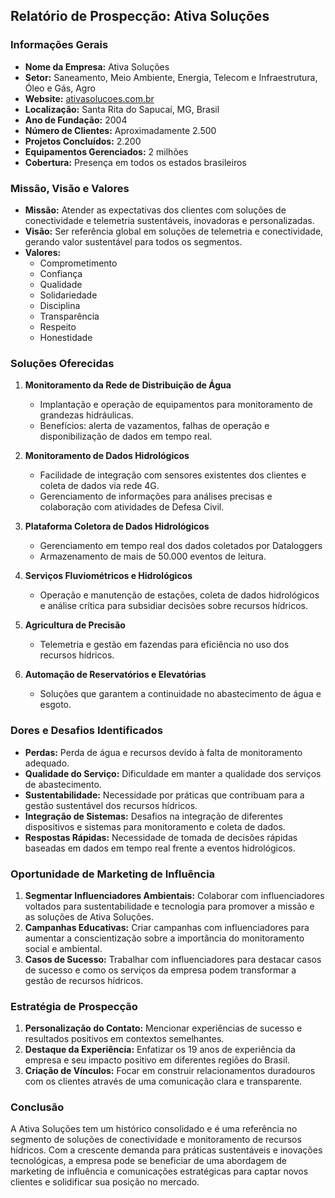 ## Relatório de Prospecção: Ativa Soluções

### Informações Gerais
- **Nome da Empresa:** Ativa Soluções
- **Setor:** Saneamento, Meio Ambiente, Energia, Telecom e Infraestrutura, Óleo e Gás, Agro
- **Website:** [ativasolucoes.com.br](http://www.ativasolucoes.com.br)
- **Localização:** Santa Rita do Sapucaí, MG, Brasil
- **Ano de Fundação:** 2004
- **Número de Clientes:** Aproximadamente 2.500
- **Projetos Concluídos:** 2.200
- **Equipamentos Gerenciados:** 2 milhões
- **Cobertura:** Presença em todos os estados brasileiros

### Missão, Visão e Valores
- **Missão:** Atender as expectativas dos clientes com soluções de conectividade e telemetria sustentáveis, inovadoras e personalizadas.
- **Visão:** Ser referência global em soluções de telemetria e conectividade, gerando valor sustentável para todos os segmentos.
- **Valores:**
  - Comprometimento
  - Confiança
  - Qualidade
  - Solidariedade
  - Disciplina
  - Transparência
  - Respeito
  - Honestidade

### Soluções Oferecidas
1. **Monitoramento da Rede de Distribuição de Água**
   - Implantação e operação de equipamentos para monitoramento de grandezas hidráulicas.
   - Benefícios: alerta de vazamentos, falhas de operação e disponibilização de dados em tempo real.

2. **Monitoramento de Dados Hidrológicos**
   - Facilidade de integração com sensores existentes dos clientes e coleta de dados via rede 4G.
   - Gerenciamento de informações para análises precisas e colaboração com atividades de Defesa Civil.

3. **Plataforma Coletora de Dados Hidrológicos**
   - Gerenciamento em tempo real dos dados coletados por Dataloggers
   - Armazenamento de mais de 50.000 eventos de leitura.

4. **Serviços Fluviométricos e Hidrológicos**
   - Operação e manutenção de estações, coleta de dados hidrológicos e análise crítica para subsidiar decisões sobre recursos hídricos.

5. **Agricultura de Precisão**
   - Telemetria e gestão em fazendas para eficiência no uso dos recursos hídricos.

6. **Automação de Reservatórios e Elevatórias**
   - Soluções que garantem a continuidade no abastecimento de água e esgoto.

### Dores e Desafios Identificados
- **Perdas:** Perda de água e recursos devido à falta de monitoramento adequado.
- **Qualidade do Serviço:** Dificuldade em manter a qualidade dos serviços de abastecimento.
- **Sustentabilidade:** Necessidade por práticas que contribuam para a gestão sustentável dos recursos hídricos.
- **Integração de Sistemas:** Desafios na integração de diferentes dispositivos e sistemas para monitoramento e coleta de dados.
- **Respostas Rápidas:** Necessidade de tomada de decisões rápidas baseadas em dados em tempo real frente a eventos hidrológicos.

### Oportunidade de Marketing de Influência
1. **Segmentar Influenciadores Ambientais:** Colaborar com influenciadores voltados para sustentabilidade e tecnologia para promover a missão e as soluções de Ativa Soluções.
2. **Campanhas Educativas:** Criar campanhas com influenciadores para aumentar a conscientização sobre a importância do monitoramento social e ambiental.
3. **Casos de Sucesso:** Trabalhar com influenciadores para destacar casos de sucesso e como os serviços da empresa podem transformar a gestão de recursos hídricos.

### Estratégia de Prospecção
1. **Personalização do Contato:** Mencionar experiências de sucesso e resultados positivos em contextos semelhantes. 
2. **Destaque da Experiência:** Enfatizar os 19 anos de experiência da empresa e seu impacto positivo em diferentes regiões do Brasil.
3. **Criação de Vínculos:** Focar em construir relacionamentos duradouros com os clientes através de uma comunicação clara e transparente.

### Conclusão
A Ativa Soluções tem um histórico consolidado e é uma referência no segmento de soluções de conectividade e monitoramento de recursos hídricos. Com a crescente demanda para práticas sustentáveis e inovações tecnológicas, a empresa pode se beneficiar de uma abordagem de marketing de influência e comunicações estratégicas para captar novos clientes e solidificar sua posição no mercado.